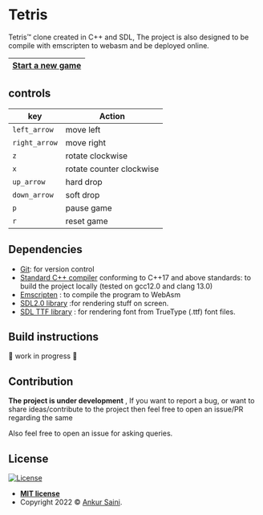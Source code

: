 # Tetris
Tetris™ clone created in C++ and SDL, The project is also designed to be compile with emscripten to webasm and be deployed online.

| [Start a new game](https://tetrisplusplus.netlify.app/) |
| --------------------------------------- |

## controls 

|     key     |        Action           |
|     ---     |        ------           |
|`left_arrow` | move left               |
|`right_arrow`| move right              |
|`z`          | rotate clockwise        |
|`x`          | rotate counter clockwise|
|`up_arrow`   | hard drop               |
|`down_arrow` | soft drop               |
|`p`          | pause game              |
|`r`          | reset game              |

## Dependencies

- [Git](https://git-scm.com): for version control
- [Standard C++ compiler](https://en.wikipedia.org/wiki/List_of_compilers#cite_ref-15) conforming to C++17 and above standards: to build the project locally (tested on gcc12.0 and clang 13.0)
- [Emscripten](https://emscripten.org) : to compile the program to WebAsm
- [SDL2.0 library](https://github.com/libsdl-org/SDL) :for rendering stuff on screen.
- [SDL TTF library](https://github.com/libsdl-org/SDL_ttf) : for rendering font from TrueType (.ttf) font files.

## Build instructions

🚧 work in progress 🚧

## Contribution

**The project is under development** , If you want to report a bug, or want to share ideas/contribute to the project then feel free to open an issue/PR regarding the same

Also feel free to open an issue for asking queries.

## License

[![License](http://img.shields.io/:license-mit-blue.svg?style=flat-square)](http://badges.mit-license.org)

- **[MIT license](./LICENSE)**
- Copyright 2022 © <a href="https://github.com/Arsenic-ATG" target="_blank">Ankur Saini</a>.
